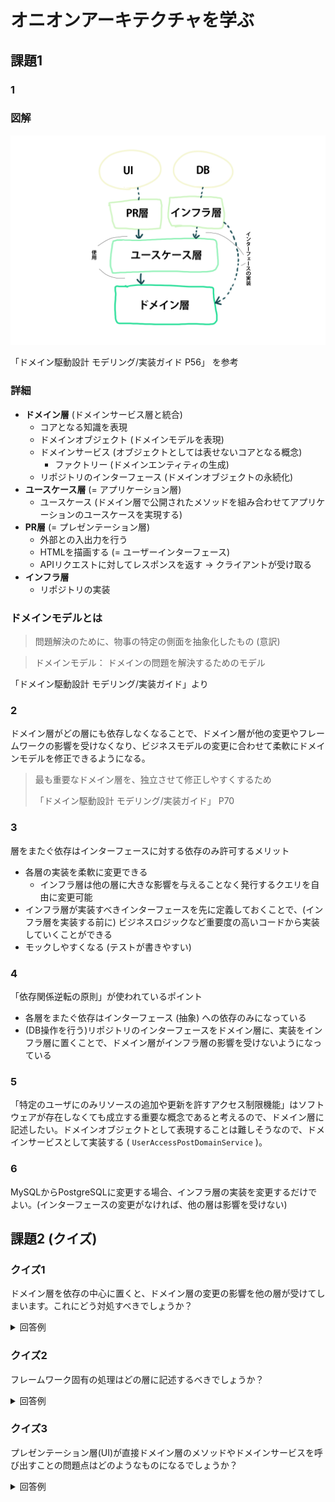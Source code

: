 # オニオンアーキテクチャを学ぶ

## 課題1

### 1

### 図解

![onion](assets/onion.png)

「ドメイン駆動設計 モデリング/実装ガイド P56」 を参考

### 詳細

- **ドメイン層** (ドメインサービス層と統合)
  - コアとなる知識を表現
  - ドメインオブジェクト (ドメインモデルを表現)
  - ドメインサービス (オブジェクトとしては表せないコアとなる概念)
    - ファクトリー (ドメインエンティティの生成)
  - リポジトリのインターフェース (ドメインオブジェクトの永続化)
- **ユースケース層** (= アプリケーション層)
  - ユースケース (ドメイン層で公開されたメソッドを組み合わせてアプリケーションのユースケースを実現する)
- **PR層** (= プレゼンテーション層)
  - 外部との入出力を行う
  - HTMLを描画する (= ユーザーインターフェース)
  - APIリクエストに対してレスポンスを返す -> クライアントが受け取る
- **インフラ層**
  - リポジトリの実装

### ドメインモデルとは

> 問題解決のために、物事の特定の側面を抽象化したもの (意訳)

> ドメインモデル： ドメインの問題を解決するためのモデル

「ドメイン駆動設計 モデリング/実装ガイド」より

### 2

ドメイン層がどの層にも依存しなくなることで、ドメイン層が他の変更やフレームワークの影響を受けなくなり、ビジネスモデルの変更に合わせて柔軟にドメインモデルを修正できるようになる。

> 最も重要なドメイン層を、独立させて修正しやすくするため
> 
> 「ドメイン駆動設計 モデリング/実装ガイド」 P70

### 3

層をまたぐ依存はインターフェースに対する依存のみ許可するメリット

- 各層の実装を柔軟に変更できる
  - インフラ層は他の層に大きな影響を与えることなく発行するクエリを自由に変更可能
- インフラ層が実装すべきインターフェースを先に定義しておくことで、(インフラ層を実装する前に) ビジネスロジックなど重要度の高いコードから実装していくことができる
- モックしやすくなる (テストが書きやすい)

### 4

「依存関係逆転の原則」が使われているポイント

- 各層をまたぐ依存はインターフェース (抽象) への依存のみになっている
- (DB操作を行う)リポジトリのインターフェースをドメイン層に、実装をインフラ層に置くことで、ドメイン層がインフラ層の影響を受けないようになっている

### 5

「特定のユーザにのみリソースの追加や更新を許すアクセス制限機能」はソフトウェアが存在しなくても成立する重要な概念であると考えるので、ドメイン層に記述したい。ドメインオブジェクトとして表現することは難しそうなので、ドメインサービスとして実装する ( `UserAccessPostDomainService` )。

### 6

MySQLからPostgreSQLに変更する場合、インフラ層の実装を変更するだけでよい。(インターフェースの変更がなければ、他の層は影響を受けない)

## 課題2 (クイズ)

### クイズ1

ドメイン層を依存の中心に置くと、ドメイン層の変更の影響を他の層が受けてしまいます。これにどう対処すべきでしょうか？

<details><summary>回答例</summary>

- ユースケース層にテストを書く
- 不用意にドメインオブジェクトに直接依存しない (ユースケース層でドメインオブジェクトの詰替を行う)

参考: 「ドメイン駆動設計 モデリング/実装ガイド」 P70, P78
</details>

### クイズ2

フレームワーク固有の処理はどの層に記述するべきでしょうか？

<details><summary>回答例</summary>

プレゼンテーション層 (ユースケース・ドメイン層以外) に記述するべき。

プレゼンテーション層にフレームワークへの依存を限定することで、ドメイン層・ユースケース層がフレームワークに依存してしまうことを防ぐ。

参考: 「ドメイン駆動設計 モデリング/実装ガイド」 P92
</details>

### クイズ3

プレゼンテーション層(UI)が直接ドメイン層のメソッドやドメインサービスを呼び出すことの問題点はどのようなものになるでしょうか？

<details><summary>回答例</summary>

- ドメインオブジェクトに、プレゼンテーションに関する処理が混入してしまう可能性がある
- ドメインオブジェクトの修正の影響を直接受ける

参考: 「ドメイン駆動設計 モデリング/実装ガイド」 P78
</details>
